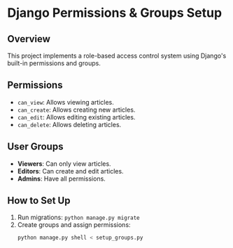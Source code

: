# Django Permissions & Groups Setup

## Overview
This project implements a role-based access control system using Django's built-in permissions and groups.

## Permissions
- `can_view`: Allows viewing articles.
- `can_create`: Allows creating new articles.
- `can_edit`: Allows editing existing articles.
- `can_delete`: Allows deleting articles.

## User Groups
- **Viewers**: Can only view articles.
- **Editors**: Can create and edit articles.
- **Admins**: Have all permissions.

## How to Set Up
1. Run migrations: `python manage.py migrate`
2. Create groups and assign permissions:
   ```sh
   python manage.py shell < setup_groups.py
